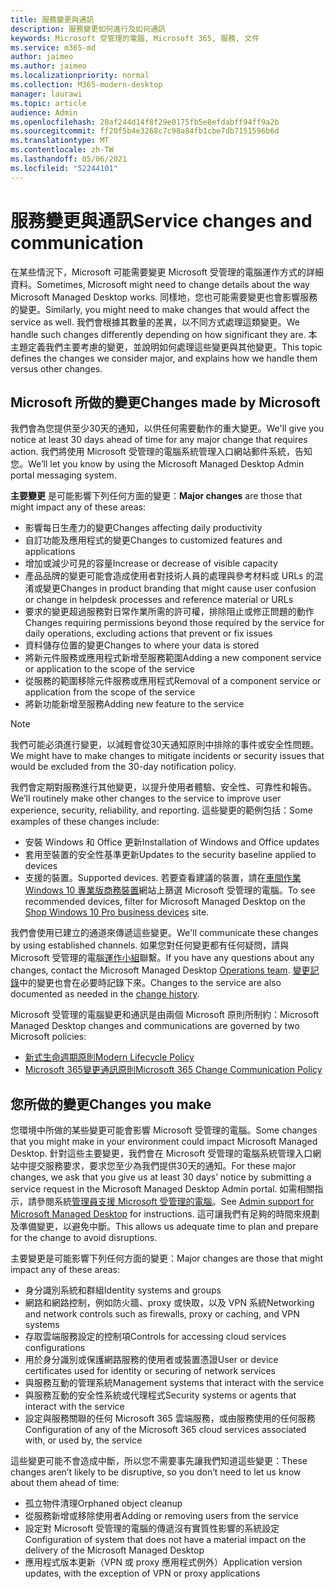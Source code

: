 ```yaml
---
title: 服務變更與通訊
description: 服務變更如何進行及如何通訊
keywords: Microsoft 受管理的電腦, Microsoft 365, 服務, 文件
ms.service: m365-md
author: jaimeo
ms.author: jaimeo
ms.localizationpriority: normal
ms.collection: M365-modern-desktop
manager: laurawi
ms.topic: article
audience: Admin
ms.openlocfilehash: 20af244d14f8f29e0175fb5e8efdabff94ff9a2b
ms.sourcegitcommit: ff20f5b4e3268c7c98a84fb1cbe7db7151596b6d
ms.translationtype: MT
ms.contentlocale: zh-TW
ms.lasthandoff: 05/06/2021
ms.locfileid: "52244101"
---
```

# <a name="service-changes-and-communication"></a><span data-ttu-id="3becc-104">服務變更與通訊</span><span class="sxs-lookup"><span data-stu-id="3becc-104">Service changes and communication</span></span>

<span data-ttu-id="3becc-105">在某些情況下，Microsoft 可能需要變更 Microsoft 受管理的電腦運作方式的詳細資料。</span><span class="sxs-lookup"><span data-stu-id="3becc-105">Sometimes, Microsoft might need to change details about the way Microsoft Managed Desktop works.</span></span> <span data-ttu-id="3becc-106">同樣地，您也可能需要變更也會影響服務的變更。</span><span class="sxs-lookup"><span data-stu-id="3becc-106">Similarly, you might need to make changes that would affect the service as well.</span></span> <span data-ttu-id="3becc-107">我們會根據其數量的差異，以不同方式處理這類變更。</span><span class="sxs-lookup"><span data-stu-id="3becc-107">We handle such changes differently depending on how significant they are.</span></span> <span data-ttu-id="3becc-108">本主題定義我們主要考慮的變更，並說明如何處理這些變更與其他變更。</span><span class="sxs-lookup"><span data-stu-id="3becc-108">This topic defines the changes we consider major, and explains how we handle them versus other changes.</span></span>



## <a name="changes-made-by-microsoft"></a><span data-ttu-id="3becc-109">Microsoft 所做的變更</span><span class="sxs-lookup"><span data-stu-id="3becc-109">Changes made by Microsoft</span></span>

<span data-ttu-id="3becc-110">我們會為您提供至少30天的通知，以供任何需要動作的重大變更。</span><span class="sxs-lookup"><span data-stu-id="3becc-110">We'll give you notice at least 30 days ahead of time for any major change that requires action.</span></span> <span data-ttu-id="3becc-111">我們將使用 Microsoft 受管理的電腦系統管理入口網站郵件系統，告知您。</span><span class="sxs-lookup"><span data-stu-id="3becc-111">We’ll let you know by using the Microsoft Managed Desktop Admin portal messaging system.</span></span>

<span data-ttu-id="3becc-112">**主要變更** 是可能影響下列任何方面的變更：</span><span class="sxs-lookup"><span data-stu-id="3becc-112">**Major changes** are those that might impact any of these areas:</span></span>
- <span data-ttu-id="3becc-113">影響每日生產力的變更</span><span class="sxs-lookup"><span data-stu-id="3becc-113">Changes affecting daily productivity</span></span>
- <span data-ttu-id="3becc-114">自訂功能及應用程式的變更</span><span class="sxs-lookup"><span data-stu-id="3becc-114">Changes to customized features and applications</span></span>
- <span data-ttu-id="3becc-115">增加或減少可見的容量</span><span class="sxs-lookup"><span data-stu-id="3becc-115">Increase or decrease of visible capacity</span></span>
- <span data-ttu-id="3becc-116">產品品牌的變更可能會造成使用者對技術人員的處理與參考材料或 URLs 的混淆或變更</span><span class="sxs-lookup"><span data-stu-id="3becc-116">Changes in product branding that might cause user confusion or change in helpdesk processes and reference material or URLs</span></span>
- <span data-ttu-id="3becc-117">要求的變更超過服務對日常作業所需的許可權，排除阻止或修正問題的動作</span><span class="sxs-lookup"><span data-stu-id="3becc-117">Changes requiring permissions beyond those required by the service for daily operations, excluding actions that prevent or fix issues</span></span>
- <span data-ttu-id="3becc-118">資料儲存位置的變更</span><span class="sxs-lookup"><span data-stu-id="3becc-118">Changes to where your data is stored</span></span>
- <span data-ttu-id="3becc-119">將新元件服務或應用程式新增至服務範圍</span><span class="sxs-lookup"><span data-stu-id="3becc-119">Adding a new component service or application to the scope of the service</span></span>
- <span data-ttu-id="3becc-120">從服務的範圍移除元件服務或應用程式</span><span class="sxs-lookup"><span data-stu-id="3becc-120">Removal of a component service or application from the scope of the service</span></span>
- <span data-ttu-id="3becc-121">將新功能新增至服務</span><span class="sxs-lookup"><span data-stu-id="3becc-121">Adding new feature to the service</span></span>

> [!NOTE]
> <span data-ttu-id="3becc-122">我們可能必須進行變更，以減輕會從30天通知原則中排除的事件或安全性問題。</span><span class="sxs-lookup"><span data-stu-id="3becc-122">We might have to make changes to mitigate incidents or security issues that would be excluded from the 30-day notification policy.</span></span>

<span data-ttu-id="3becc-123">我們會定期對服務進行其他變更，以提升使用者體驗、安全性、可靠性和報告。</span><span class="sxs-lookup"><span data-stu-id="3becc-123">We’ll routinely make other changes to the service to improve user experience, security, reliability, and reporting.</span></span> <span data-ttu-id="3becc-124">這些變更的範例包括：</span><span class="sxs-lookup"><span data-stu-id="3becc-124">Some examples of these changes include:</span></span>

- <span data-ttu-id="3becc-125">安裝 Windows 和 Office 更新</span><span class="sxs-lookup"><span data-stu-id="3becc-125">Installation of Windows and Office updates</span></span>
- <span data-ttu-id="3becc-126">套用至裝置的安全性基準更新</span><span class="sxs-lookup"><span data-stu-id="3becc-126">Updates to the security baseline applied to devices</span></span>
- <span data-ttu-id="3becc-127">支援的裝置。</span><span class="sxs-lookup"><span data-stu-id="3becc-127">Supported devices.</span></span> <span data-ttu-id="3becc-128">若要查看建議的裝置，請在[車間作業 Windows 10 專業版商務裝置](https://www.microsoft.com/windowsforbusiness/view-all-devices)網站上篩選 Microsoft 受管理的電腦。</span><span class="sxs-lookup"><span data-stu-id="3becc-128">To see recommended devices, filter for Microsoft Managed Desktop on the [Shop Windows 10 Pro business devices](https://www.microsoft.com/windowsforbusiness/view-all-devices) site.</span></span>

<span data-ttu-id="3becc-129">我們會使用已建立的通道來傳遞這些變更。</span><span class="sxs-lookup"><span data-stu-id="3becc-129">We'll communicate these changes by using established channels.</span></span> <span data-ttu-id="3becc-130">如果您對任何變更都有任何疑問，請與 Microsoft 受管理的電腦[運作小組](../working-with-managed-desktop/admin-support.md)聯繫。</span><span class="sxs-lookup"><span data-stu-id="3becc-130">If you have any questions about any changes, contact the Microsoft Managed Desktop [Operations team](../working-with-managed-desktop/admin-support.md).</span></span> <span data-ttu-id="3becc-131">[變更記錄](../change-history-managed-desktop.md)中的變更也會在必要時記錄下來。</span><span class="sxs-lookup"><span data-stu-id="3becc-131">Changes to the service are also documented as needed in the [change history](../change-history-managed-desktop.md).</span></span>

<span data-ttu-id="3becc-132">Microsoft 受管理的電腦變更和通訊是由兩個 Microsoft 原則所制約：</span><span class="sxs-lookup"><span data-stu-id="3becc-132">Microsoft Managed Desktop changes and communications are governed by two Microsoft policies:</span></span>
- [<span data-ttu-id="3becc-133">新式生命週期原則</span><span class="sxs-lookup"><span data-stu-id="3becc-133">Modern Lifecycle Policy</span></span>](https://support.microsoft.com/help/30881/modern-lifecycle-policy)
- [<span data-ttu-id="3becc-134">Microsoft 365變更通訊原則</span><span class="sxs-lookup"><span data-stu-id="3becc-134">Microsoft 365 Change Communication Policy</span></span>](/office365/admin/manage/message-center)

## <a name="changes-you-make"></a><span data-ttu-id="3becc-135">您所做的變更</span><span class="sxs-lookup"><span data-stu-id="3becc-135">Changes you make</span></span>

<span data-ttu-id="3becc-136">您環境中所做的某些變更可能會影響 Microsoft 受管理的電腦。</span><span class="sxs-lookup"><span data-stu-id="3becc-136">Some changes that you might make in your environment could impact Microsoft Managed Desktop.</span></span> <span data-ttu-id="3becc-137">針對這些主要變更，我們會在 Microsoft 受管理的電腦系統管理入口網站中提交服務要求，要求您至少為我們提供30天的通知。</span><span class="sxs-lookup"><span data-stu-id="3becc-137">For these major changes, we ask that you give us at least 30 days’ notice by submitting a service request in the Microsoft Managed Desktop Admin portal.</span></span> <span data-ttu-id="3becc-138">如需相關指示，請參閱系統[管理員支援 Microsoft 受管理的電腦](../working-with-managed-desktop/admin-support.md)。</span><span class="sxs-lookup"><span data-stu-id="3becc-138">See [Admin support for Microsoft Managed Desktop](../working-with-managed-desktop/admin-support.md) for instructions.</span></span> <span data-ttu-id="3becc-139">這可讓我們有足夠的時間來規劃及準備變更，以避免中斷。</span><span class="sxs-lookup"><span data-stu-id="3becc-139">This allows us adequate time to plan and prepare for the change to avoid disruptions.</span></span>

<span data-ttu-id="3becc-140">主要變更是可能影響下列任何方面的變更：</span><span class="sxs-lookup"><span data-stu-id="3becc-140">Major changes are those that might impact any of these areas:</span></span>

- <span data-ttu-id="3becc-141">身分識別系統和群組</span><span class="sxs-lookup"><span data-stu-id="3becc-141">Identity systems and groups</span></span>
- <span data-ttu-id="3becc-142">網路和網路控制，例如防火牆、proxy 或快取，以及 VPN 系統</span><span class="sxs-lookup"><span data-stu-id="3becc-142">Networking and network controls such as firewalls, proxy or caching, and VPN systems</span></span>
- <span data-ttu-id="3becc-143">存取雲端服務設定的控制項</span><span class="sxs-lookup"><span data-stu-id="3becc-143">Controls for accessing cloud services configurations</span></span>
- <span data-ttu-id="3becc-144">用於身分識別或保護網路服務的使用者或裝置憑證</span><span class="sxs-lookup"><span data-stu-id="3becc-144">User or device certificates used for identity or securing of network services</span></span>
- <span data-ttu-id="3becc-145">與服務互動的管理系統</span><span class="sxs-lookup"><span data-stu-id="3becc-145">Management systems that interact with the service</span></span>
- <span data-ttu-id="3becc-146">與服務互動的安全性系統或代理程式</span><span class="sxs-lookup"><span data-stu-id="3becc-146">Security systems or agents that interact with the service</span></span>
- <span data-ttu-id="3becc-147">設定與服務關聯的任何 Microsoft 365 雲端服務，或由服務使用的任何服務</span><span class="sxs-lookup"><span data-stu-id="3becc-147">Configuration of any of the Microsoft 365 cloud services associated with, or used by, the service</span></span>

<span data-ttu-id="3becc-148">這些變更可能不會造成中斷，所以您不需要事先讓我們知道這些變更：</span><span class="sxs-lookup"><span data-stu-id="3becc-148">These changes aren’t likely to be disruptive, so you don’t need to let us know about them ahead of time:</span></span>

- <span data-ttu-id="3becc-149">孤立物件清理</span><span class="sxs-lookup"><span data-stu-id="3becc-149">Orphaned object cleanup</span></span>
- <span data-ttu-id="3becc-150">從服務新增或移除使用者</span><span class="sxs-lookup"><span data-stu-id="3becc-150">Adding or removing users from the service</span></span>
- <span data-ttu-id="3becc-151">設定對 Microsoft 受管理的電腦的傳遞沒有實質性影響的系統設定</span><span class="sxs-lookup"><span data-stu-id="3becc-151">Configuration of system that does not have a material impact on the delivery of the Microsoft Managed Desktop</span></span>
- <span data-ttu-id="3becc-152">應用程式版本更新（VPN 或 proxy 應用程式例外）</span><span class="sxs-lookup"><span data-stu-id="3becc-152">Application version updates, with the exception of VPN or proxy applications</span></span>